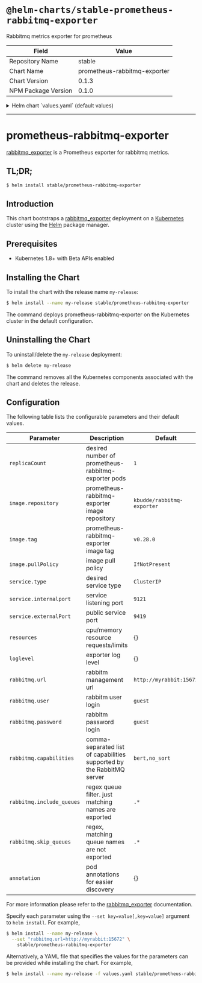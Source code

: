 # `@helm-charts/stable-prometheus-rabbitmq-exporter`

Rabbitmq metrics exporter for prometheus

| Field               | Value                        |
| ------------------- | ---------------------------- |
| Repository Name     | stable                       |
| Chart Name          | prometheus-rabbitmq-exporter |
| Chart Version       | 0.1.3                        |
| NPM Package Version | 0.1.0                        |

<details>

<summary>Helm chart `values.yaml` (default values)</summary>

```yaml
# Default values for prometheus-rabbitmq-exporter.
# This is a YAML-formatted file.
# Declare variables to be passed into your templates.
replicaCount: 1
image:
  repository: kbudde/rabbitmq-exporter
  tag: v0.28.0
  pullPolicy: IfNotPresent
service:
  type: ClusterIP
  externalPort: 9419
  internalPort: 9419
resources:
  {}
  # We usually recommend not to specify default resources and to leave this as a conscious
  # choice for the user. This also increases chances charts run on environments with little
  # resources, such as Minikube. If you do want to specify resources, uncomment the following
  # lines, adjust them as necessary, and remove the curly braces after 'resources:'.
  # limits:
  #  cpu: 100m
  #  memory: 128Mi
  # requests:
  #  cpu: 100m
  #  memory: 128Mi

nodeSelector: {}

tolerations: []

affinity: {}

loglevel: info
rabbitmq:
  url: http://myrabbit:15672
  user: guest
  password: guest
  capabilities: bert,no_sort
  include_queues: '.*'
  skip_queues: '^$'

annotation: {}
#  prometheus.io/scrape: "true"
#  prometheus.io/path: "/metrics"
#  prometheus.io/port: 9419
```

</details>

---

# prometheus-rabbitmq-exporter

[rabbitmq_exporter](https://github.com/kbudde/rabbitmq_exporter) is a Prometheus exporter for rabbitmq metrics.

## TL;DR;

```bash
$ helm install stable/prometheus-rabbitmq-exporter
```

## Introduction

This chart bootstraps a [rabbitmq_exporter](https://github.com/kbudde/rabbitmq_exporter) deployment on a [Kubernetes](http://kubernetes.io) cluster using the [Helm](https://helm.sh) package manager.

## Prerequisites

- Kubernetes 1.8+ with Beta APIs enabled

## Installing the Chart

To install the chart with the release name `my-release`:

```bash
$ helm install --name my-release stable/prometheus-rabbitmq-exporter
```

The command deploys prometheus-rabbitmq-exporter on the Kubernetes cluster in the default configuration.

## Uninstalling the Chart

To uninstall/delete the `my-release` deployment:

```bash
$ helm delete my-release
```

The command removes all the Kubernetes components associated with the chart and deletes the release.

## Configuration

The following table lists the configurable parameters and their default values.

| Parameter                 | Description                                                           | Default                    |
| ------------------------- | --------------------------------------------------------------------- | -------------------------- |
| `replicaCount`            | desired number of prometheus-rabbitmq-exporter pods                   | `1`                        |
| `image.repository`        | prometheus-rabbitmq-exporter image repository                         | `kbudde/rabbitmq-exporter` |
| `image.tag`               | prometheus-rabbitmq-exporter image tag                                | `v0.28.0`                  |
| `image.pullPolicy`        | image pull policy                                                     | `IfNotPresent`             |
| `service.type`            | desired service type                                                  | `ClusterIP`                |
| `service.internalport`    | service listening port                                                | `9121`                     |
| `service.externalPort`    | public service port                                                   | `9419`                     |
| `resources`               | cpu/memory resource requests/limits                                   | {}                         |
| `loglevel`                | exporter log level                                                    | {}                         |
| `rabbitmq.url`            | rabbitm management url                                                | `http://myrabbit:15672`    |
| `rabbitmq.user`           | rabbitm user login                                                    | `guest`                    |
| `rabbitmq.password`       | rabbitm password login                                                | `guest`                    |
| `rabbitmq.capabilities`   | comma-separated list of capabilities supported by the RabbitMQ server | `bert,no_sort`             |
| `rabbitmq.include_queues` | regex queue filter. just matching names are exported                  | `.*`                       |
| `rabbitmq.skip_queues`    | regex, matching queue names are not exported                          | `.*`                       |
| `annotation`              | pod annotations for easier discovery                                  | {}                         |

For more information please refer to the [rabbitmq_exporter](https://github.com/kbudde/rabbitmq_exporter) documentation.

Specify each parameter using the `--set key=value[,key=value]` argument to `helm install`. For example,

```bash
$ helm install --name my-release \
  --set "rabbitmq.url=http://myrabbit:15672" \
    stable/prometheus-rabbitmq-exporter
```

Alternatively, a YAML file that specifies the values for the parameters can be provided while installing the chart. For example,

```bash
$ helm install --name my-release -f values.yaml stable/prometheus-rabbitmq-exporter
```
